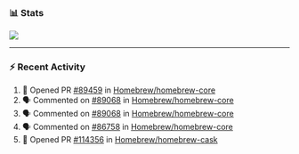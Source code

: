 ### :bar_chart: Stats

<a href="#">
  <img align="center" src="https://github-readme-stats.vercel.app/api?username=tuzi3040&show_icons=true&theme=dark" />
</a>

---

### :zap: Recent Activity

<!--START_SECTION:activity-->
1. 💪 Opened PR [#89459](https://github.com/Homebrew/homebrew-core/pull/89459) in [Homebrew/homebrew-core](https://github.com/Homebrew/homebrew-core)
2. 🗣 Commented on [#89068](https://github.com/Homebrew/homebrew-core/issues/89068) in [Homebrew/homebrew-core](https://github.com/Homebrew/homebrew-core)
3. 🗣 Commented on [#89068](https://github.com/Homebrew/homebrew-core/issues/89068) in [Homebrew/homebrew-core](https://github.com/Homebrew/homebrew-core)
4. 🗣 Commented on [#86758](https://github.com/Homebrew/homebrew-core/issues/86758) in [Homebrew/homebrew-core](https://github.com/Homebrew/homebrew-core)
5. 💪 Opened PR [#114356](https://github.com/Homebrew/homebrew-cask/pull/114356) in [Homebrew/homebrew-cask](https://github.com/Homebrew/homebrew-cask)
<!--END_SECTION:activity-->
